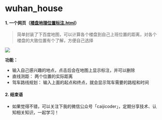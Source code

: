 # wuhan_house

#### 1. 一个网页（[楼盘地理位置标注.html](https://github.com/suiyia/wuhan_house/blob/master/%E6%A5%BC%E7%9B%98%E5%9C%B0%E7%90%86%E4%BD%8D%E7%BD%AE%E6%A0%87%E6%B3%A8.html)）
> 简单封装了下百度地图，可以计算各个楼盘到自己上班位置的距离，对各个楼盘的大致位置有个了解，方便自己选择

![](https://www.suiyia.com/wp-content/uploads/2018/04/武汉楼盘.png)

**功能：**
 - 输入自己感兴趣的地点，点击后会在地图上显示标注，并可以删除
 - 直线测距： 两个位置的实际距离
 - 驾车路线规划： 输入上面的起点和终点，就会显示驾车需要的路程和时间
 
#### 2. 结束语

- 如果觉得不错，可以关注下我的微信公众号「caijicoder」，定期分享技术、认知相关知识，一起学习！


